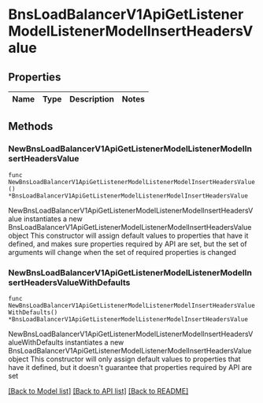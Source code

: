 # BnsLoadBalancerV1ApiGetListenerModelListenerModelInsertHeadersValue

## Properties

Name | Type | Description | Notes
------------ | ------------- | ------------- | -------------

## Methods

### NewBnsLoadBalancerV1ApiGetListenerModelListenerModelInsertHeadersValue

`func NewBnsLoadBalancerV1ApiGetListenerModelListenerModelInsertHeadersValue() *BnsLoadBalancerV1ApiGetListenerModelListenerModelInsertHeadersValue`

NewBnsLoadBalancerV1ApiGetListenerModelListenerModelInsertHeadersValue instantiates a new BnsLoadBalancerV1ApiGetListenerModelListenerModelInsertHeadersValue object
This constructor will assign default values to properties that have it defined,
and makes sure properties required by API are set, but the set of arguments
will change when the set of required properties is changed

### NewBnsLoadBalancerV1ApiGetListenerModelListenerModelInsertHeadersValueWithDefaults

`func NewBnsLoadBalancerV1ApiGetListenerModelListenerModelInsertHeadersValueWithDefaults() *BnsLoadBalancerV1ApiGetListenerModelListenerModelInsertHeadersValue`

NewBnsLoadBalancerV1ApiGetListenerModelListenerModelInsertHeadersValueWithDefaults instantiates a new BnsLoadBalancerV1ApiGetListenerModelListenerModelInsertHeadersValue object
This constructor will only assign default values to properties that have it defined,
but it doesn't guarantee that properties required by API are set


[[Back to Model list]](../README.md#documentation-for-models) [[Back to API list]](../README.md#documentation-for-api-endpoints) [[Back to README]](../README.md)


